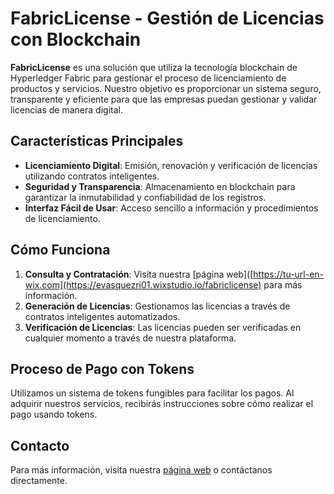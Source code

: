 # FabricLicense - Gestión de Licencias con Blockchain

**FabricLicense** es una solución que utiliza la tecnología blockchain de Hyperledger Fabric para gestionar el proceso de licenciamiento de productos y servicios. Nuestro objetivo es proporcionar un sistema seguro, transparente y eficiente para que las empresas puedan gestionar y validar licencias de manera digital.

## Características Principales

- **Licenciamiento Digital**: Emisión, renovación y verificación de licencias utilizando contratos inteligentes.
- **Seguridad y Transparencia**: Almacenamiento en blockchain para garantizar la inmutabilidad y confiabilidad de los registros.
- **Interfaz Fácil de Usar**: Acceso sencillo a información y procedimientos de licenciamiento.

## Cómo Funciona

1. **Consulta y Contratación**: Visita nuestra [página web]([https://tu-url-en-wix.com](https://evasquezri01.wixstudio.io/fabriclicense) para más información.
2. **Generación de Licencias**: Gestionamos las licencias a través de contratos inteligentes automatizados.
3. **Verificación de Licencias**: Las licencias pueden ser verificadas en cualquier momento a través de nuestra plataforma.

## Proceso de Pago con Tokens

Utilizamos un sistema de tokens fungibles para facilitar los pagos. Al adquirir nuestros servicios, recibirás instrucciones sobre cómo realizar el pago usando tokens.

## Contacto

Para más información, visita nuestra [página web](https://evasquezri01.wixstudio.io/fabriclicense) o contáctanos directamente.
